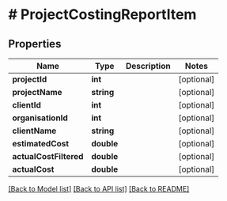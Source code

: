 # # ProjectCostingReportItem

## Properties

Name | Type | Description | Notes
------------ | ------------- | ------------- | -------------
**projectId** | **int** |  | [optional]
**projectName** | **string** |  | [optional]
**clientId** | **int** |  | [optional]
**organisationId** | **int** |  | [optional]
**clientName** | **string** |  | [optional]
**estimatedCost** | **double** |  | [optional]
**actualCostFiltered** | **double** |  | [optional]
**actualCost** | **double** |  | [optional]

[[Back to Model list]](../../README.md#models) [[Back to API list]](../../README.md#endpoints) [[Back to README]](../../README.md)
